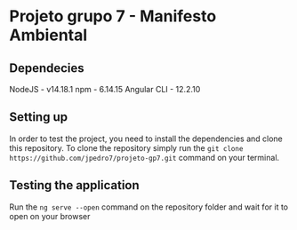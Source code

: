# Projeto grupo 7 - Manifesto Ambiental

## Dependecies

NodeJS - v14.18.1
npm - 6.14.15
Angular CLI - 12.2.10

## Setting up

In order to test the project, you need to install the dependencies and clone this repository.
To clone the repository simply run the `git clone https://github.com/jpedro7/projeto-gp7.git` command on your terminal.

## Testing the application

Run the `ng serve --open` command on the repository folder and wait for it to open on your browser
